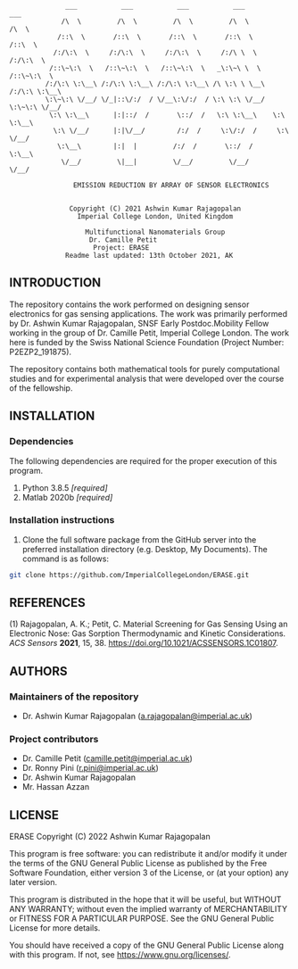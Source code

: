 			      ___           ___           ___           ___           ___     
			     /\  \         /\  \         /\  \         /\  \         /\  \    
			    /::\  \       /::\  \       /::\  \       /::\  \       /::\  \   
			   /:/\:\  \     /:/\:\  \     /:/\:\  \     /:/\ \  \     /:/\:\  \  
			  /::\~\:\  \   /::\~\:\  \   /::\~\:\  \   _\:\~\ \  \   /::\~\:\  \ 
			 /:/\:\ \:\__\ /:/\:\ \:\__\ /:/\:\ \:\__\ /\ \:\ \ \__\ /:/\:\ \:\__\
			 \:\~\:\ \/__/ \/_|::\/:/  / \/__\:\/:/  / \:\ \:\ \/__/ \:\~\:\ \/__/
			  \:\ \:\__\      |:|::/  /       \::/  /   \:\ \:\__\    \:\ \:\__\  
			   \:\ \/__/      |:|\/__/        /:/  /     \:\/:/  /     \:\ \/__/  
			    \:\__\        |:|  |         /:/  /       \::/  /       \:\__\    
			     \/__/         \|__|         \/__/         \/__/         \/__/    

			     	EMISSION REDUCTION BY ARRAY OF SENSOR ELECTRONICS
                               

				   Copyright (C) 2021 Ashwin Kumar Rajagopalan
				     Imperial College London, United Kingdom

  				       Multifunctional Nanomaterials Group
 						Dr. Camille Petit
 						 Project: ERASE 
				  Readme last updated: 13th October 2021, AK

## INTRODUCTION
The repository contains the work performed on designing sensor electronics for gas sensing applications. The work was primarily performed by Dr. Ashwin Kumar Rajagopalan, SNSF Early Postdoc.Mobility Fellow working in the group of Dr. Camille Petit, Imperial College London. The work here is funded by the Swiss National Science Foundation (Project Number: P2EZP2_191875).

The repository contains both mathematical tools for purely computational studies and for experimental analysis that were developed over the course of the fellowship.

## INSTALLATION

### Dependencies

The following dependencies are required for the proper execution of this program.

1. Python 3.8.5 *[required]*
2. Matlab 2020b *[required]*


### Installation instructions

1. Clone the full software package from the GitHub server into the preferred installation directory (e.g. Desktop, My Documents). The command is as follows:
```sh
git clone https://github.com/ImperialCollegeLondon/ERASE.git

```

## REFERENCES
 

(1) Rajagopalan, A. K.; Petit, C. Material Screening for Gas Sensing Using an Electronic Nose: Gas Sorption Thermodynamic and Kinetic Considerations. *ACS Sensors* **2021**, 15, 38. https://doi.org/10.1021/ACSSENSORS.1C01807.

## AUTHORS

### Maintainers of the repository
* Dr. Ashwin Kumar Rajagopalan (a.rajagopalan@imperial.ac.uk)

### Project contributors
* Dr. Camille Petit (camille.petit@imperial.ac.uk)
* Dr. Ronny Pini (r.pini@imperial.ac.uk)
* Dr. Ashwin Kumar Rajagopalan
* Mr. Hassan Azzan

## LICENSE
ERASE
Copyright (C) 2022  Ashwin Kumar Rajagopalan

This program is free software: you can redistribute it and/or modify
it under the terms of the GNU General Public License as published by
the Free Software Foundation, either version 3 of the License, or
(at your option) any later version.

This program is distributed in the hope that it will be useful,
but WITHOUT ANY WARRANTY; without even the implied warranty of
MERCHANTABILITY or FITNESS FOR A PARTICULAR PURPOSE.  See the
GNU General Public License for more details.

You should have received a copy of the GNU General Public License
along with this program.  If not, see <https://www.gnu.org/licenses/>.
